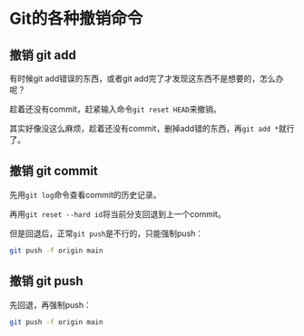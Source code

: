 # Git的各种撤销命令

## 撤销 git add

有时候git add错误的东西，或者git add完了才发现这东西不是想要的，怎么办呢？

趁着还没有commit，赶紧输入命令`git reset HEAD`来撤销。

其实好像没这么麻烦，趁着还没有commit，删掉add错的东西，再`git add *`就行了。

## 撤销 git commit

先用`git log`命令查看commit的历史记录。

再用`git reset --hard id`将当前分支回退到上一个commit。

但是回退后，正常`git push`是不行的，只能强制push：
```bash
git push -f origin main
```

## 撤销 git push

先回退，再强制push：

```bash
git push -f origin main
```
